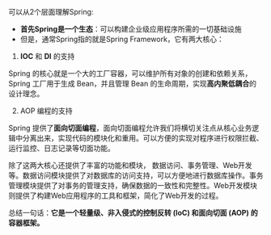 可以从2个层面理解Spring:

+ **首先Spring是一个生态**：可以构建企业级应用程序所需的一切基础设施 
+ 但是，通常Spring指的就是Spring Framework，它有两大核心：
1. **IOC** 和 **DI** 的支持

Spring 的核心就是一个大的工厂容器，可以维护所有对象的创建和依赖关系，Spring 工厂用于生成 Bean，并且管理 Bean 的生命周期，实现**高内聚低耦合**的设计理念。

2. AOP 编程的支持

Spring 提供了**面向切面编程**，面向切面编程允许我们将横切关注点从核心业务逻辑中分离出来，实现代码的模块化和重用。可以方便的实现对程序进行权限拦截、运行监控、日志记录等切面功能。



除了这两大核心还提供了丰富的功能和模块， 数据访问、事务管理、Web开发等。数据访问模块提供了对数据库的访问支持，可以方便地进行数据库操作。事务管理模块提供了对事务的管理支持，确保数据的一致性和完整性。Web开发模块则提供了构建Web应用程序的工具和框架，简化了Web开发的过程。



总结一句话：**它是一个轻量级、非入侵式的控制反转 (IoC) 和面向切面 (AOP) 的容器框架。**

 

